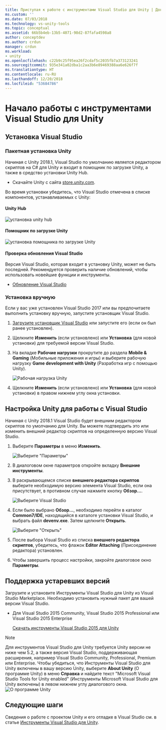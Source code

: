 ```yaml
---
title: Приступая к работе с инструментами Visual Studio для Unity | Документы Майкрософт
ms.custom: ''
ms.date: 07/03/2018
ms.technology: vs-unity-tools
ms.topic: conceptual
ms.assetid: 66b5b4eb-13b5-4071-98d2-87fafa4598a8
author: conceptdev
ms.author: crdun
manager: crdun
ms.workload:
- unity
ms.openlocfilehash: c22b9c25f95ea26f2cdaf5c2035fb7a373123241
ms.sourcegitcommit: 935e341a02dba1c2aa3b6e89469388aa6e626f7f
ms.translationtype: HT
ms.contentlocale: ru-RU
ms.lasthandoff: 12/20/2018
ms.locfileid: "53684786"
---
```

# <a name="get-started-with-visual-studio-tools-for-unity"></a>Начало работы с инструментами Visual Studio для Unity

## <a name="install-visual-studio"></a>Установка Visual Studio

### <a name="unity-bundled-installation"></a>Пакетная установка Unity

Начиная с Unity 2018.1, Visual Studio по умолчанию является редактором скриптов на C# для Unity и входит в помощник по загрузке Unity, а также в средство установки Unity Hub.

- Скачайте Unity с сайта [store.unity.com](https://store.unity.com/).

Во время установки убедитесь, что Visual Studio отмечена в списке компонентов, устанавливаемых с Unity:

#### <a name="unity-hub"></a>Unity Hub

![установка unity hub](media/vstu_unity-hub.png)

#### <a name="unity-download-assistant"></a>Помощник по загрузке Unity

![установка помощника по загрузке Unity](media/vstu_download-assistant.png)

#### <a name="check-for-updates-to-visual-studio"></a>Проверка обновления Visual Studio

Версия Visual Studio, которая входит в установку Unity, может не быть последней. Рекомендуется проверить наличие обновлений, чтобы использовать новейшие функции и инструменты.

- [Обновление Visual Studio](../install/update-visual-studio.md)

### <a name="manual-installation"></a>Установка вручную

Если у вас уже установлен Visual Studio 2017 или вы предпочитаете выполнить установку вручную, запустите установщик Visual Studio.

1. [Загрузите установщик Visual Studio](../install/install-visual-studio.md) или запустите его (если он был ранее установлен).

1. Щелкните **Изменить** (если установлено) или **Установка** (для новой установки) для требуемой версии Visual Studio.

1. На вкладке **Рабочие нагрузки** прокрутите до раздела **Mobile & Gaming** (Мобильные приложения и игры) и выберите рабочую нагрузку **Game development with Unity** (Разработка игр с помощью Unity).

    ![Рабочая нагрузка Unity](media/vstu_unity-workload.png)

1. Щелкните **Изменить** (если установлено) или **Установка** (для новой установки) в правом нижнем углу окна установки.

## <a name="configure-unity-for-use-with-visual-studio"></a>Настройка Unity для работы с Visual Studio

Начиная с Unity 2018.1 Visual Studio будет внешним редактором скриптов по умолчанию для Unity. Вы можете подтвердить это или изменить внешний редактор скриптов на определенную версию Visual Studio.

1. Выберите **Параметры** в меню **Изменить**.

   ![Выберите "Параметры"](media/vstu_unity-preferences.png)

2. В диалоговом окне параметров откройте вкладку **Внешние инструменты**.

3. В раскрывающемся списке **внешнего редактора скриптов** выберите необходимую версию элемента Visual Studio, если она присутствует, в противном случае нажмите кнопку **Обзор...**.

   ![Выберите Visual Studio](media/vstu_unity-external-tools.png)

4. Если было выбрано **Обзор...**, необходимо перейти в каталог **Common7/IDE**, находящийся в каталоге установки Visual Studio, и выбрать файл **devenv.exe**. Затем щелкните **Открыть**.

   ![Выберите "Открыть"](media/vstu_browse-for-application.png)

5. После выбора Visual Studio из списка **внешнего редактора скриптов**, убедитесь, что флажок **Editor Attaching** (Присоединение редактора) установлен.

6. Чтобы завершить процесс настройки, закройте диалоговое окно **Параметры**.

## <a name="support-for-older-versions"></a>Поддержка устаревших версий

 Загрузите и установите Инструменты Visual Studio для Unity из Visual Studio Marketplace. Необходимо установить нужный пакет для вашей версии Visual Studio.

- Для Visual Studio 2015 Community, Visual Studio 2015 Professional или Visual Studio 2015 Enterprise

   [Скачать инструменты Visual Studio 2015 для Unity](https://marketplace.visualstudio.com/items?itemName=SebastienLebreton.VisualStudio2015ToolsforUnity)

> [!NOTE]
> Для инструментов Visual Studio для Unity требуется Unity версии не ниже чем 5.2, а также версия Visual Studio, поддерживающая расширения, например Visual Studio Community, Professional, Premium или Enterprise. Чтобы убедиться, что Инструменты Visual Studio для Unity включены в вашу версию Unity, выберите **About Unity** (О программе Unity) в меню **Справка** и найдите текст "Microsoft Visual Studio Tools for Unity enabled" (Инструменты Microsoft Visual Studio для Unity включены) в левом нижнем углу диалогового окна.
> ![О программе Unity](media/vstu_about-unity.png)

## <a name="next-steps"></a>Следующие шаги

 Сведения о работе с проектом Unity и его отладке в Visual Studio см. в статье [Инструменты Visual Studio для Unity](../cross-platform/using-visual-studio-tools-for-unity.md).
